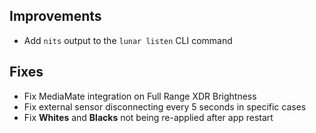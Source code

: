 ## Improvements

- Add `nits` output to the `lunar listen` CLI command

## Fixes

- Fix MediaMate integration on Full Range XDR Brightness
- Fix external sensor disconnecting every 5 seconds in specific cases
- Fix **Whites** and **Blacks** not being re-applied after app restart
